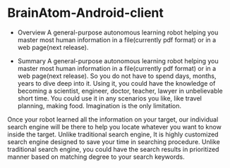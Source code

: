 # BrainAtom-Android-client
- Overview
A general-purpose autonomous learning robot helping you master most human information in a file(currently pdf format) or in a web page(next release).

- Summary
A general-purpose autonomous learning robot helping you master most human information in a file(currently pdf format) or in a web page(next release). So you do not have to spend days, months, years to dive deep into it. Using it, you could have the knowledge of becoming a scientist, engineer, doctor, teacher, lawyer in unbelievable short time. You could use it in any scenarios you like, like travel planning, making food. Imagination is the only limitation.

Once your robot learned all the information on your target, our individual search engine will be there to help you locate whatever you want to know inside the target. Unlike traditional search engine, It is highly customized search engine designed to save your time in searching procedure. Unlike traditional search engine, you could have the search results in prioritized manner based on matching degree to your search keywords. 

